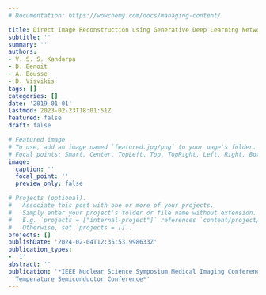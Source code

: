 ```yaml
---
# Documentation: https://wowchemy.com/docs/managing-content/

title: Direct Image Reconstruction using Generative Deep Learning Networks
subtitle: ''
summary: ''
authors:
- V. S. S. Kandarpa
- D. Benoit
- A. Bousse
- D. Visvikis
tags: []
categories: []
date: '2019-01-01'
lastmod: 2023-02-23T18:01:51Z
featured: false
draft: false

# Featured image
# To use, add an image named `featured.jpg/png` to your page's folder.
# Focal points: Smart, Center, TopLeft, Top, TopRight, Left, Right, BottomLeft, Bottom, BottomRight.
image:
  caption: ''
  focal_point: ''
  preview_only: false

# Projects (optional).
#   Associate this post with one or more of your projects.
#   Simply enter your project's folder or file name without extension.
#   E.g. `projects = ["internal-project"]` references `content/project/deep-learning/index.md`.
#   Otherwise, set `projects = []`.
projects: []
publishDate: '2024-02-04T12:35:53.998633Z'
publication_types:
- '1'
abstract: ''
publication: '*IEEE Nuclear Science Symposium Medical Imaging Conference and Room
  Temperature Semiconductor Conference*'
---
```

